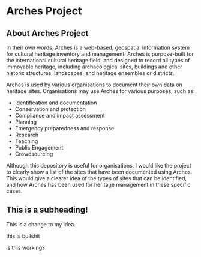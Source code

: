 # Arches Project

## About Arches Project

In their own words, Arches is a web-based, geospatial information system for cultural heritage inventory and management. Arches is purpose-built for the international cultural heritage field, and designed to record all types of immovable heritage, including archaeological sites, buildings and other historic structures, landscapes, and heritage ensembles or districts.

Arches is used by various organisations to document their own data on heritage sites. Organisations may use Arches for various purposes, such as:
- Identification and documentation
- Conservation and protection
- Compliance and impact assessment
- Planning
- Emergency preparedness and response
- Research
- Teaching
- Public Engagement
- Crowdsourcing

Although this depository is useful for organisations, I would like the project to clearly show a list of the sites that have been documented using Arches. This would give a clearer idea of the types of sites that can be identified, and how Arches has been used for heritage management in these specific cases.

## This is a subheading!

This is a change to my idea.

this is bullshit

is this working?